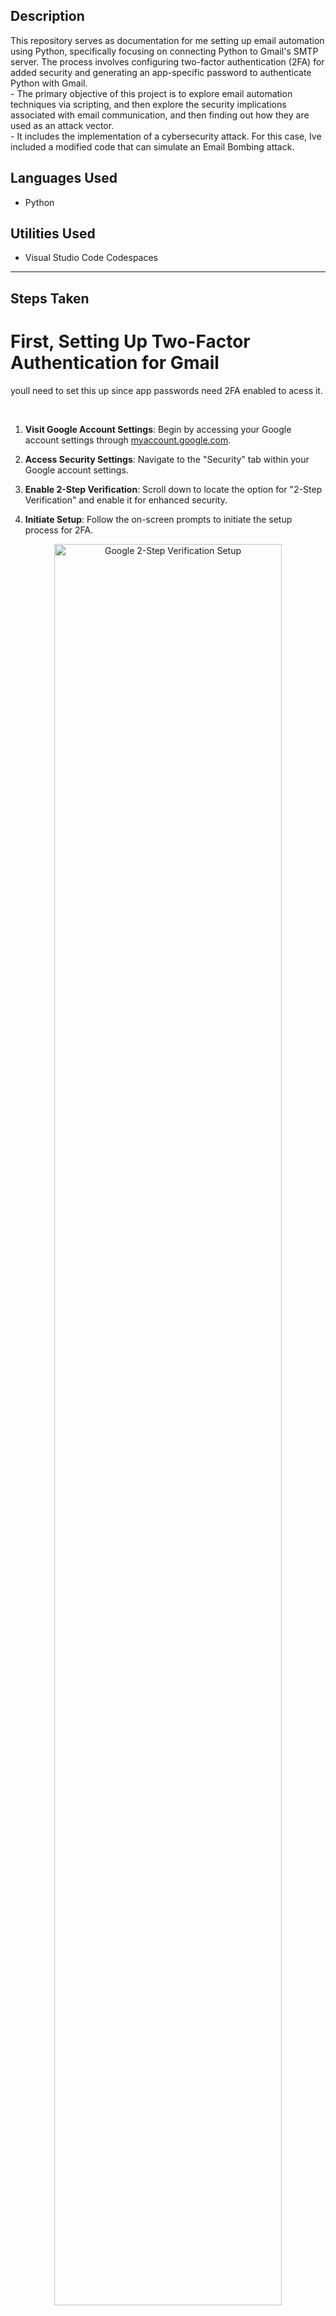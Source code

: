 <h2>Description</h2>
This repository serves as documentation for me setting up email automation using Python, specifically focusing on connecting Python to Gmail's SMTP server. The process involves configuring two-factor authentication (2FA) for added security and generating an app-specific password to authenticate Python with Gmail.
</br>
- The primary objective of this project is to explore email automation techniques via scripting, and then explore the security implications associated with email communication, and then finding out how they are used as an attack vector. 
</br>
- It includes the implementation of a cybersecurity attack. For this case, Ive included a modified code that can simulate an Email Bombing attack.

<h2>Languages Used</h2>

- Python

<h2>Utilities Used</h2>

- Visual Studio Code Codespaces


---

<h2>Steps Taken</h2>

# First, Setting Up Two-Factor Authentication for Gmail
youll need to set this up since app passwords need 2FA enabled to acess it.

</br>
   
1. **Visit Google Account Settings**: Begin by accessing your Google account settings through [myaccount.google.com](https://myaccount.google.com).
   
2. **Access Security Settings**: Navigate to the "Security" tab within your Google account settings.
   
3. **Enable 2-Step Verification**: Scroll down to locate the option for "2-Step Verification" and enable it for enhanced security.

   
4. **Initiate Setup**: Follow the on-screen prompts to initiate the setup process for 2FA.
<p align="center">
<img src="https://iili.io/JVmRc0P.png" height="85%" width="85%" alt="Google 2-Step Verification Setup"/>
</p>
   
5. **Login Authentication**: Re-enter your account password for authentication purposes.

6. **Provide Verification Method**: Choose your preferred method for receiving verification codes, either via phone number or the Google Authenticator app.
   
   - **Using Phone Number**:
     - Enter your phone number and proceed as instructed.
     - Verify your phone number by entering the received verification code.

   - **Using the Google Authenticator App**:
     - Download and install the Google Authenticator app from your device's app store.
     - Scan the QR code displayed on-screen with the app.
     - Enter the generated verification code into the designated field.

7. **Turn on 2-Step Verification**: Once the verification method is selected and verified, proceed to turn on 2FA.
   
8. **Verification Confirmation**: Confirm the successful activation of 2FA through the displayed confirmation message.

9. **Final Confirmation**: Ensure that 2FA is indeed enabled by verifying the status in your Google account settings.

</br>

# Next, Generating App-Specific Password for Python

After completing the setup for two-factor authentication (2FA), you'll need to generate an app-specific password to allow Python to connect to Gmail's SMTP server securely. Follow these steps to generate the app-specific password:

1. **Access Google Account Settings**: Navigate to [myaccount.google.com](https://myaccount.google.com) using your web browser.

2. **Access Security Settings**: In the sidebar, find and click on "Security" to access your Google account's security settings.

3. **Enable Two-Factor Authentication (2FA)**: Then you can scroll down and find "2-Step Verification" in the "How you sign in to Google" section, and click on it. You'll likely be prompted to re-enter your email password for authentication.
   - Note: If you havent enabled it, go back up and read up on how to set up 2FA. 
<p align="center">
<img src="https://iili.io/JVmE4Qn.png" height="85%" width="85%" alt="Google Account Security Settings"/>
</p>

5. **Find App Passwords Section**: After clicking on 2FA, scroll down to the bottom of the page until you find the "App passwords" section.

6. **Navigate to App Passwords**: Click on the "App passwords" option to proceed to the app-specific password generation page.

7. **Authenticate Your Account**: If prompted, enter your email password again to authenticate your account and access the app passwords section.

8. **Name Your App**: On the app passwords page, you'll need to provide a name for the application you're generating the password for. Choose a relevant name, such as "Python SMTP."
<p align="center">
<img src="https://iili.io/JVmONt4.png" height="85%" width="85%" alt="Google App Passwords Page"/>
</p> 

9. **Generate Password**: After naming your application, click on the "Generate" button to generate the app-specific password.

10. **Copy the Password**: Once the password is generated, copy the provided app-specific password. This password will be used within your Python script to authenticate with Gmail's SMTP server securely.

Now that you've successfully generated the app-specific password, you can proceed to use it in your Python script for sending emails via Gmail's SMTP server.

---

<h2>Now, To Send Emails via Python</h2>

### Code for Sending Emails

```python
import os
from email.message import EmailMessage
import ssl
import smtplib
from dotenv import load_dotenv

# Load environment variables from .env file
load_dotenv()

# Enter your sender and receiver emails
email_sender = 'emailTestSender@gmail.com'
email_password = os.environ.get("EMAIL_PASS")
email_receiver = 'emailTestReceiver@gmail.com'

# Your actual email message you want to send
subject = 'Greetings'
body = """
Just wanted to say Hi!

This is a test email.
"""

em = EmailMessage()
em['From'] = email_sender
em['To'] = email_receiver
em['Subject'] = subject

em.set_content(body)

# Create SSL context for secure connection
context = ssl.create_default_context()

# Establish connection with Gmail's SMTP server
with smtplib.SMTP_SSL('smtp.gmail.com', 465, context=context) as smtp:
    # Authenticate with sender's email and password
    smtp.login(email_sender, email_password)
    # Send email
    smtp.sendmail(email_sender, email_receiver, em.as_string())

print("Email has been sent to sender!")
```
Note:  adopted from the code in the youtube video https://www.youtube.com/watch?v=g_j6ILT-X0k&t=260s by The PyCoach

#### Code Explanation:

- **Loading Environment Variables**: The `load_dotenv()` function loads environment variables from a `.env` file into the script.
   - This allows sensitive information, the email password in this case, to be stored securely outside of the codebase.

- **Establishing Secure Connection with SSL**: The `ssl.create_default_context()` function creates a secure SSL context for establishing a secure connection with Gmail's SMTP server (`smtp.gmail.com`).
   - SSL (Secure Sockets Layer) is a standard security technology that encrypts data transmitted between the server and the client, ensuring secure communication.

- **Sending Email via SMTP**: The `smtplib.SMTP_SSL()` function creates an SMTP connection with Gmail's SMTP server over SSL/TLS.
   - It includes parameters such as the server address (`smtp.gmail.com`), port number (`465` for SMTP over SSL), and SSL context. The `login()` method authenticates the sender's email and password with the SMTP server, while the `sendmail()` method sends the email message (`em`) from the sender to the receiver.

#### Security Considerations:

- **SSL (Secure Sockets Layer)**: SSL encrypts the data transmitted between the client and server, preventing interception or tampering by attackers.
   - In this script, SSL is used to establish a secure connection with Gmail's SMTP server, ensuring the secure transmission of email credentials and message content.

- **Two-Factor Authentication (2FA)**: Although we dont actually implement this in the code script, enabling 2FA for your Gmail account adds an extra layer of security. Its still kind of relevant since you cant acess app passwords without it.
   - With 2FA, even if an attacker obtains your email password, they would still need a secondary authentication factor (e.g., a verification code sent to your mobile device) to access your account.

- **App-Specific Password**: When 2FA is enabled for your Gmail account, you can generate an app-specific password to authenticate with Gmail's SMTP server.
   - This password, used instead of your regular Gmail password, provides a secure way to access your email account from external applications, like this python script in our case.

---

This documentation serves as a record of the steps taken to set up email automation using Python and Gmail's SMTP server, including the configuration of 2FA and the generation of an app-specific password for authentication purposes.
